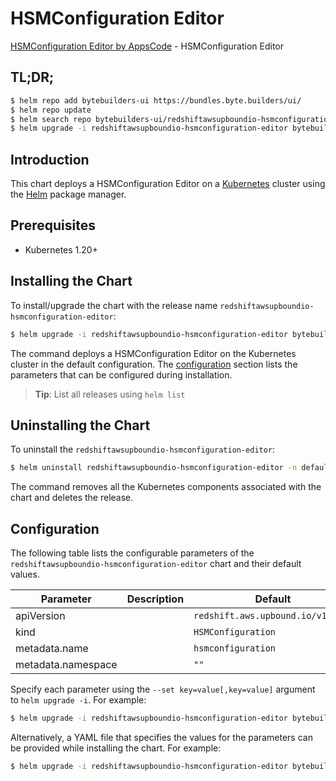 # HSMConfiguration Editor

[HSMConfiguration Editor by AppsCode](https://byte.builders) - HSMConfiguration Editor

## TL;DR;

```bash
$ helm repo add bytebuilders-ui https://bundles.byte.builders/ui/
$ helm repo update
$ helm search repo bytebuilders-ui/redshiftawsupboundio-hsmconfiguration-editor --version=v0.4.18
$ helm upgrade -i redshiftawsupboundio-hsmconfiguration-editor bytebuilders-ui/redshiftawsupboundio-hsmconfiguration-editor -n default --create-namespace --version=v0.4.18
```

## Introduction

This chart deploys a HSMConfiguration Editor on a [Kubernetes](http://kubernetes.io) cluster using the [Helm](https://helm.sh) package manager.

## Prerequisites

- Kubernetes 1.20+

## Installing the Chart

To install/upgrade the chart with the release name `redshiftawsupboundio-hsmconfiguration-editor`:

```bash
$ helm upgrade -i redshiftawsupboundio-hsmconfiguration-editor bytebuilders-ui/redshiftawsupboundio-hsmconfiguration-editor -n default --create-namespace --version=v0.4.18
```

The command deploys a HSMConfiguration Editor on the Kubernetes cluster in the default configuration. The [configuration](#configuration) section lists the parameters that can be configured during installation.

> **Tip**: List all releases using `helm list`

## Uninstalling the Chart

To uninstall the `redshiftawsupboundio-hsmconfiguration-editor`:

```bash
$ helm uninstall redshiftawsupboundio-hsmconfiguration-editor -n default
```

The command removes all the Kubernetes components associated with the chart and deletes the release.

## Configuration

The following table lists the configurable parameters of the `redshiftawsupboundio-hsmconfiguration-editor` chart and their default values.

|     Parameter      | Description |                   Default                    |
|--------------------|-------------|----------------------------------------------|
| apiVersion         |             | <code>redshift.aws.upbound.io/v1beta1</code> |
| kind               |             | <code>HSMConfiguration</code>                |
| metadata.name      |             | <code>hsmconfiguration</code>                |
| metadata.namespace |             | <code>""</code>                              |


Specify each parameter using the `--set key=value[,key=value]` argument to `helm upgrade -i`. For example:

```bash
$ helm upgrade -i redshiftawsupboundio-hsmconfiguration-editor bytebuilders-ui/redshiftawsupboundio-hsmconfiguration-editor -n default --create-namespace --version=v0.4.18 --set apiVersion=redshift.aws.upbound.io/v1beta1
```

Alternatively, a YAML file that specifies the values for the parameters can be provided while
installing the chart. For example:

```bash
$ helm upgrade -i redshiftawsupboundio-hsmconfiguration-editor bytebuilders-ui/redshiftawsupboundio-hsmconfiguration-editor -n default --create-namespace --version=v0.4.18 --values values.yaml
```
